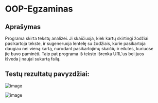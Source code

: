 # OOP-Egzaminas

## Aprašymas

Programa skirta tekstų analizei. Ji skaičiuoja, kiek kartų skirtingi žodžiai pasikartoja tekste, ir sugeneruoja lentelę su žodžiais, kurie pasikartoja daugiau nei vieną kartą, nurodant pasikartojimų skaičių ir eilutes, kuriuose jie buvo paminėti. Taip pat programa iš teksto išrenka URL'us bei juos išveda į naujai sukurtą failą.

## Testų rezultatų pavyzdžiai:

![image](https://github.com/user-attachments/assets/ca540f0c-5deb-4ceb-ad90-453831fb48a6)

![image](https://github.com/user-attachments/assets/f5f2520f-09d1-4512-a22d-d1efbad4cce0)
